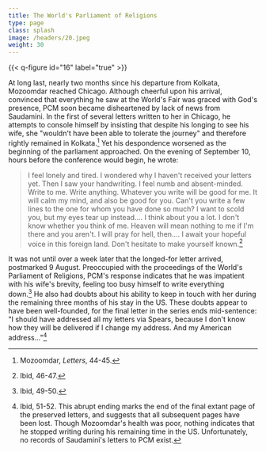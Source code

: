 ```yaml
---
title: The World's Parliament of Religions
type: page
class: splash
image: /headers/20.jpeg
weight: 30
---
```


{{< q-figure id="16" label="true" >}}

At long last, nearly two months since his departure from Kolkata,
Mozoomdar reached Chicago. Although cheerful upon his arrival, convinced
that everything he saw at the World's Fair was graced with God's
presence, PCM soon became disheartened by lack of news from Saudamini.
In the first of several letters written to her in Chicago, he attempts
to console himself by insisting that despite his longing to see his
wife, she "wouldn't have been able to tolerate the journey" and
therefore rightly remained in Kolkata.[^54] Yet his despondence worsened
as the beginning of the parliament approached. On the evening of
September 10, hours before the conference would begin, he wrote:

> I feel lonely and tired. I wondered why I haven't received your letters
yet. Then I saw your handwriting. I feel numb and absent-minded. Write
to me. Write anything. Whatever you write will be good for me. It will
calm my mind, and also be good for you. Can't you write a few lines to
the one for whom you have done so much? I want to scold you, but my eyes
tear up instead.... I think about you a lot. I don't know whether you
think of me. Heaven will mean nothing to me if I'm there and you aren't.
I will pray for hell, then.... I await your hopeful voice in this
foreign land. Don't hesitate to make yourself known.[^55]

It was not until over a week later that the longed-for letter arrived,
postmarked 9 August. Preoccupied with the proceedings of the World's
Parliament of Religions, PCM's response indicates that he was impatient
with his wife's brevity, feeling too busy himself to write everything
down.[^56] He also had doubts about his ability to keep in touch with
her during the remaining three months of his stay in the US. These
doubts appear to have been well-founded, for the final letter in the
series ends mid-sentence: "I should have addressed all my letters via
Spears, because I don't know how they will be delivered if I change my
address. And my American address..."[^57]

[^54]: Mozoomdar, *Letters*, 44-45.

[^55]: Ibid, 46-47.

[^56]: Ibid, 49-50.

[^57]: Ibid, 51-52. This abrupt ending marks the end of the final extant
    page of the preserved letters, and suggests that all subsequent
    pages have been lost. Though Mozoomdar's health was poor, nothing
    indicates that he stopped writing during his remaining time in the
    US. Unfortunately, no records of Saudamini's letters to PCM exist.
